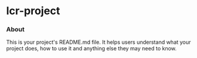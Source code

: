 lcr-project
===========

### About

This is your project's README.md file. It helps users understand what your
project does, how to use it and anything else they may need to know.